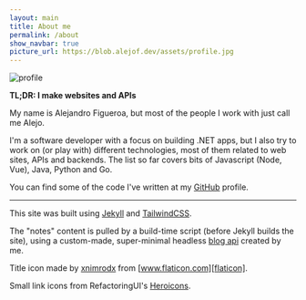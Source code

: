 ```yaml
---
layout: main
title: About me
permalink: /about
show_navbar: true
picture_url: https://blob.alejof.dev/assets/profile.jpg
---
```


<img src="{{ page.picture_url }}" class="w-40 h-40 object-cover rounded-full mx-auto" alt="profile">

**TL;DR: I make websites and APIs**

My name is Alejandro Figueroa, but most of the people I work with just call me Alejo.

I'm a software developer with a focus on building .NET apps, but I also try to work on (or play with) different technologies, most of them related to web sites, APIs and backends. The list so far covers bits of Javascript (Node, Vue), Java, Python and Go.

You can find some of the code I've written at my [GitHub][github] profile.

<hr class="my-8">

This site was built using [Jekyll][jekyll] and [TailwindCSS][tailwind].

The "notes" content is pulled by a build-time script (before Jekyll builds the site), using a custom-made, super-minimal headless [blog api][notes-api] created by me.

Title icon made by [xnimrodx][icon-author] from [www.flaticon.com][flaticon].

Small link icons from RefactoringUI's [Heroicons](https://github.com/refactoringui/heroicons).

[github]:https://github.com/alexphi
[notes-api]:https://github.com/alexphi/alejof-notes-api
[jekyll]:https://jekyllrb.com/
[tailwind]:https://tailwindcss.com/
[icon-author]:https://www.flaticon.com/authors/xnimrodx
[flaticon]:https://www.flaticon.com/
